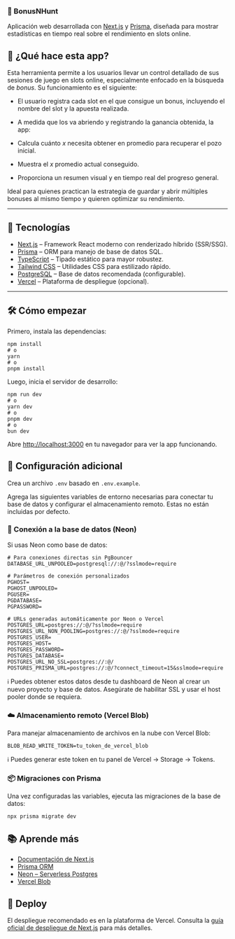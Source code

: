 ### 🎰 BonusNHunt

Aplicación web desarrollada con [Next.js](https://nextjs.org) y [Prisma](https://www.prisma.io), diseñada para mostrar estadísticas en tiempo real sobre el rendimiento en slots online.

## 🧠 ¿Qué hace esta app?

Esta herramienta permite a los usuarios llevar un control detallado de sus sesiones de juego en slots online, especialmente enfocado en la búsqueda de _bonus_. Su funcionamiento es el siguiente:

- El usuario registra cada slot en el que consigue un bonus, incluyendo el nombre del slot y la apuesta realizada.
- A medida que los va abriendo y registrando la ganancia obtenida, la app:

- Calcula cuánto _x_ necesita obtener en promedio para recuperar el pozo inicial.
- Muestra el _x_ promedio actual conseguido.
- Proporciona un resumen visual y en tiempo real del progreso general.

Ideal para quienes practican la estrategia de guardar y abrir múltiples bonuses al mismo tiempo y quieren optimizar su rendimiento.

---

## 🚀 Tecnologías

- [Next.js](https://nextjs.org) – Framework React moderno con renderizado híbrido (SSR/SSG).
- [Prisma](https://www.prisma.io) – ORM para manejo de base de datos SQL.
- [TypeScript](https://www.typescriptlang.org) – Tipado estático para mayor robustez.
- [Tailwind CSS](https://tailwindcss.com) – Utilidades CSS para estilizado rápido.
- [PostgreSQL](https://www.postgresql.org) – Base de datos recomendada (configurable).
- [Vercel](https://vercel.com) – Plataforma de despliegue (opcional).

---

## 🛠️ Cómo empezar

Primero, instala las dependencias:

```shellscript
npm install
# o
yarn
# o
pnpm install
```

Luego, inicia el servidor de desarrollo:

```shellscript
npm run dev
# o
yarn dev
# o
pnpm dev
# o
bun dev
```

Abre [http://localhost:3000](http://localhost:3000) en tu navegador para ver la app funcionando.

## 🧩 Configuración adicional

Crea un archivo `.env` basado en `.env.example`.

Agrega las siguientes variables de entorno necesarias para conectar tu base de datos y configurar el almacenamiento remoto. Estas no están incluidas por defecto.

### 🔗 Conexión a la base de datos (Neon)

Si usas Neon como base de datos:

```plaintext
# Para conexiones directas sin PgBouncer
DATABASE_URL_UNPOOLED=postgresql://:@/?sslmode=require

# Parámetros de conexión personalizados
PGHOST=
PGHOST_UNPOOLED=
PGUSER=
PGDATABASE=
PGPASSWORD=

# URLs generadas automáticamente por Neon o Vercel
POSTGRES_URL=postgres://:@/?sslmode=require
POSTGRES_URL_NON_POOLING=postgres://:@/?sslmode=require
POSTGRES_USER=
POSTGRES_HOST=
POSTGRES_PASSWORD=
POSTGRES_DATABASE=
POSTGRES_URL_NO_SSL=postgres://:@/
POSTGRES_PRISMA_URL=postgres://:@/?connect_timeout=15&sslmode=require
```

ℹ️ Puedes obtener estos datos desde tu dashboard de Neon al crear un nuevo proyecto y base de datos.
Asegúrate de habilitar SSL y usar el host pooler donde se requiera.

### ☁️ Almacenamiento remoto (Vercel Blob)

Para manejar almacenamiento de archivos en la nube con Vercel Blob:

```plaintext
BLOB_READ_WRITE_TOKEN=tu_token_de_vercel_blob
```

ℹ️ Puedes generar este token en tu panel de Vercel → Storage → Tokens.

### 📦 Migraciones con Prisma

Una vez configuradas las variables, ejecuta las migraciones de la base de datos:

```shellscript
npx prisma migrate dev
```

## 📚 Aprende más

- [Documentación de Next.js](https://nextjs.org/docs)
- [Prisma ORM](https://www.prisma.io/docs)
- [Neon – Serverless Postgres](https://neon.tech/docs)
- [Vercel Blob](https://vercel.com/docs/storage/vercel-blob)

## 🚀 Deploy

El despliegue recomendado es en la plataforma de Vercel.
Consulta la [guía oficial de despliegue de Next.js](https://nextjs.org/docs/deployment) para más detalles.
